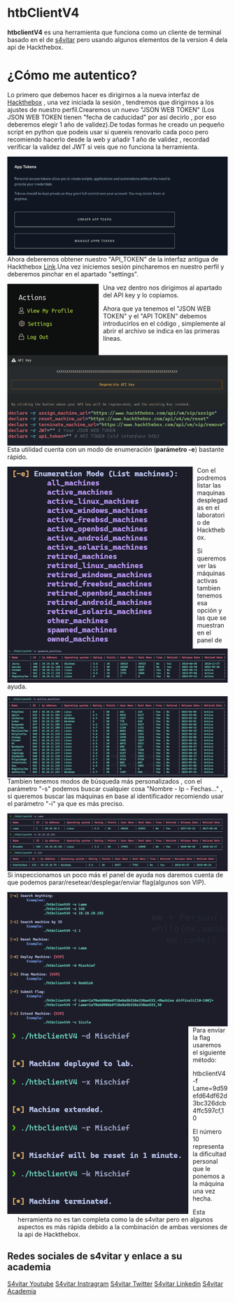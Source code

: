 # htbClientV4

**htbclientV4** es una herramienta que funciona como un cliente de terminal basado en el de [s4vitar](https://github.com/s4vitar) pero usando algunos elementos de la version 4 dela api de Hackthebox.

¿Cómo me autentico?
======
Lo primero que debemos hacer es dirigirnos a la nueva interfaz de [Hackthebox](https://www.hackthebox.com) , una vez iniciada la sesión , tendremos que dirigirnos a los ajustes de nuestro perfil.Crearemos un nuevo "JSON WEB TOKEN" (Los JSON WEB TOKEN tienen "fecha de caducidad" por así decirlo , por eso deberemos elegir 1 año de validez).De todas formas he creado un pequeño script en python que podeis usar si quereis renovarlo cada poco pero recomiendo hacerlo desde la web y añadir 1 año de validez , recordad verificar la validez del JWT si veis que no funciona la herramienta.

<p align="center">
<img src="Images/get_jwt.png"
        alt="First"
        style="float: left; margin-right: 10px;" />
</p>


Ahora deberemos obtener nuestro "API_TOKEN" de la interfaz antigua de Hackthebox [Link](https://www.hackthebox.com/login).Una vez iniciemos sesión pincharemos en nuestro perfil y deberemos pinchar en el apartado "settings".

<p align="center">
<img src="Images/localizar_settings.png"
        alt="Second"
        style="float: left; margin-right: 10px;" />
</p>

Una vez dentro nos dirigimos al apartado del API key y lo copiamos.

<p align="center">
<img src="Images/get_api_key.png"
        alt="Third"
        style="float: left; margin-right: 10px;" />
</p>

Ahora que ya tenemos el "JSON WEB TOKEN" y el "API TOKEN" debemos introducirlos en el código , simplemente al abrir el archivo se indica en las primeras líneas.

<p align="center">
<img src="Images/authentication_into_the_code.png"
        alt="Fourth"
        style="float: left; margin-right: 10px;" />
</p>

Esta utilidad cuenta con un modo de enumeración (**parámetro -e**) bastante rápido.

<p align="center">
<img src="Images/enumeration_mode_panel.png"
        alt="Fifth"
        style="float: left; margin-right: 10px;" />
</p>

Con el podremos listar las maquinas desplegadas en el laboratorio de Hackthebox.

<p align="center">
<img src="Images/spawned_machines_file.png"
        alt="6"
        style="float: left; margin-right: 10px;" />
</p>

Si queremos ver las máquinas activas tambien tenemos esa opción y las que se muestran en el panel de ayuda.

<p align="center">
<img src="Images/active_machines_file.png"
        alt="7"
        style="float: left; margin-right: 10px;" />
</p>

Tambien tenemos modos de búsqueda más personalizados , con el parámetro "-s" podemos buscar cualquier cosa "Nombre - Ip - Fechas..." , si queremos buscar las máquinas en base al identificador recomiendo usar el parámetro "-i" ya que es más preciso.

<p align="center">
<img src="Images/search_machines_file.png"
        alt="8"
        style="float: left; margin-right: 10px;" />
</p>

Si inspeccionamos un poco más el panel de ayuda nos daremos cuenta de que podemos parar/resetear/desplegar/enviar flag(algunos son VIP).

<p align="center">
<img src="Images/help_panel_spawned_machines.png"
        alt="9"
        style="float: left; margin-right: 10px;" />
</p>

<p align="center">
<img src="Images/control_machines_file.png"
        alt="9"
        style="float: left; margin-right: 10px;" />
</p>

Para enviar la flag usaremos el siguiente método:

* htbclientV4 -f Lame=9d59efd64df62d3bc326dcb4ffc597cf,10

* El número 10 representa la dificultad personal que le ponemos a la máquina una vez hecha.

* Esta herramienta no es tan completa como la de s4vitar pero en algunos aspectos es más rápida debido a la combinación de ambas versiones de la api de Hackthebox.

## Redes sociales de s4vitar y enlace a su academia
[S4vitar Youtube](https://www.youtube.com/s4vitar)
[S4vitar Instragram](https://www.instagram.com/s4vitarx/)
[S4vitar Twitter](https://twitter.com/S4vitar)
[S4vitar Linkedin](https://es.linkedin.com/in/s4vitar)
[S4vitar Academia](https://hack4u.io/)

